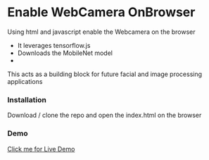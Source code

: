 # Enable WebCamera OnBrowser 

Using html and javascript enable the Webcamera on the browser 
  - It leverages tensorflow.js
  - Downloads the MobileNet model 
  - 
This acts as a building block for future facial and image processing applications 

### Installation

Download / clone the repo and open the index.html on the browser 

### Demo
 [Click me for Live Demo](https://shivkanthbuddha.github.io/EnableWebCamUsingJavascriptOnly/)

